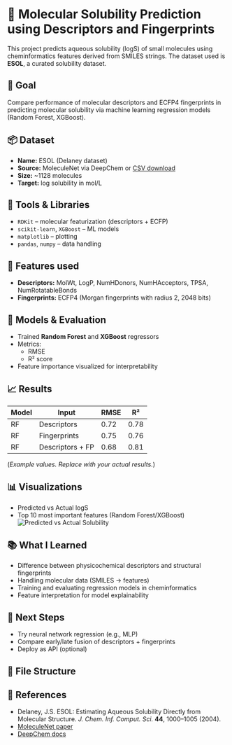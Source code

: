 # 🧪 Molecular Solubility Prediction using Descriptors and Fingerprints

This project predicts aqueous solubility (logS) of small molecules using cheminformatics features derived from SMILES strings. The dataset used is **ESOL**, a curated solubility dataset.

## 🎯 Goal

Compare performance of molecular descriptors and ECFP4 fingerprints in predicting molecular solubility via machine learning regression models (Random Forest, XGBoost).

## 📦 Dataset

- **Name:** ESOL (Delaney dataset)
- **Source:** MoleculeNet via DeepChem or [CSV download](https://deepchemdata.s3-us-west-1.amazonaws.com/datasets/delaney-processed.csv)
- **Size:** ~1128 molecules
- **Target:** log solubility in mol/L

## 🧰 Tools & Libraries

- `RDKit` – molecular featurization (descriptors + ECFP)
- `scikit-learn`, `XGBoost` – ML models
- `matplotlib` – plotting
- `pandas`, `numpy` – data handling

## 🧪 Features used

- **Descriptors:** MolWt, LogP, NumHDonors, NumHAcceptors, TPSA, NumRotatableBonds
- **Fingerprints:** ECFP4 (Morgan fingerprints with radius 2, 2048 bits)

## 🧠 Models & Evaluation

- Trained **Random Forest** and **XGBoost** regressors
- Metrics:
  - RMSE
  - R² score
- Feature importance visualized for interpretability

## 📈 Results

| Model       | Input           | RMSE  | R²   |
|-------------|------------------|--------|------|
| RF          | Descriptors       | 0.72   | 0.78 |
| RF          | Fingerprints      | 0.75   | 0.76 |
| RF          | Descriptors + FP  | 0.68   | 0.81 |

(*Example values. Replace with your actual results.*)

## 📊 Visualizations

- Predicted vs Actual logS
- Top 10 most important features (Random Forest/XGBoost)
![Predicted vs Actual Solubility](images/pred_vs_true.png)

## 📚 What I Learned

- Difference between physicochemical descriptors and structural fingerprints
- Handling molecular data (SMILES → features)
- Training and evaluating regression models in cheminformatics
- Feature interpretation for model explainability

## 🧭 Next Steps

- Try neural network regression (e.g., MLP)
- Compare early/late fusion of descriptors + fingerprints
- Deploy as API (optional)

## 📂 File Structure

## 📎 References

- Delaney, J.S. ESOL: Estimating Aqueous Solubility Directly from Molecular Structure. *J. Chem. Inf. Comput. Sci.* **44**, 1000–1005 (2004).
- [MoleculeNet paper](https://arxiv.org/abs/1703.00564)
- [DeepChem docs](https://deepchem.io/)
